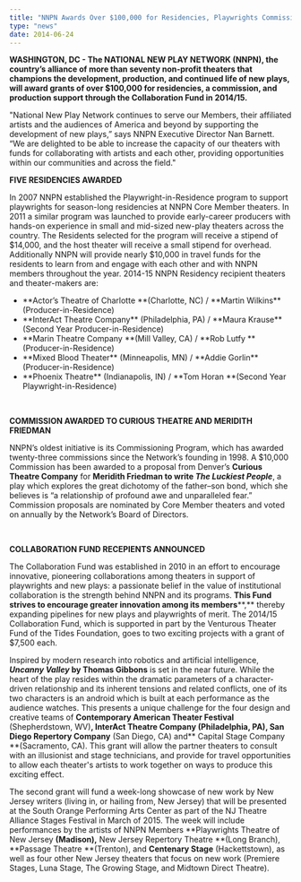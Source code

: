 ```yaml
---
title: "NNPN Awards Over $100,000 for Residencies, Playwrights Commissions, and Collaboration Fund"
type: "news"
date: 2014-06-24
---
```


<span class="lead-in">**WASHINGTON, DC - **The NATIONAL NEW PLAY NETWORK (NNPN), the country’s alliance of more than seventy non-profit theaters that champions the development, production, and continued life of new plays, will award** grants of over $100,000 for residencies, a commission, and production support through the Collaboration Fund in 2014/15.**</span>

"National New Play Network continues to serve our Members, their affiliated artists and the audiences of America and beyond by supporting the development of new plays,” says NNPN Executive Director Nan Barnett. “We are delighted to be able to increase the capacity of our theaters with funds for collaborating with artists and each other, providing opportunities within our communities and across the field."

**FIVE RESIDENCIES AWARDED**

In 2007 NNPN established the Playwright-in-Residence program to support playwrights for season-long residencies at NNPN Core Member theaters. In 2011 a similar program was launched to provide early-career producers with hands-on experience in small and mid-sized new-play theaters across the country. The Residents selected for the program will receive a stipend of $14,000, and the host theater will receive a small stipend for overhead. Additionally NNPN will provide nearly $10,000 in travel funds for the residents to learn from and engage with each other and with NNPN members throughout the year. 2014-15 NNPN Residency recipient theaters and theater-makers are: 

<ul><li>**Actor’s Theatre of Charlotte **(Charlotte, NC) / **Martin Wilkins** (Producer-in-Residence)</li>
<li>**InterAct Theatre Company** (Philadelphia, PA) / **Maura Krause** (Second Year Producer-in-Residence)</li>
<li>**Marin Theatre Company **(Mill Valley, CA) / **Rob Lutfy **(Producer-in-Residence)</li>
<li>**Mixed Blood Theater** (Minneapolis, MN) / **Addie Gorlin** (Producer-in-Residence)</li>
<li>**Phoenix Theatre** (Indianapolis, IN) / **Tom Horan **(Second Year Playwright-in-Residence)</li>
</ul> 

**COMMISSION AWARDED TO CURIOUS THEATRE AND MERIDITH FRIEDMAN**

NNPN’s oldest initiative is its Commissioning Program, which has awarded twenty-three commissions since the Network’s founding in 1998. A $10,000 Commission has been awarded to a proposal from Denver’s **Curious Theatre Company** for **Meridith Friedman **to write** *The Luckiest People***, a play which explores the great dichotomy of the father–son bond, which she believes is “a relationship of profound awe and unparalleled fear.” Commission proposals are nominated by Core Member theaters and voted on annually by the Network’s Board of Directors.

 

**COLLABORATION FUND RECEPIENTS ANNOUNCED**

The Collaboration Fund was established in 2010 in an effort to encourage innovative, pioneering collaborations among theaters in support of playwrights and new plays: a passionate belief in the value of institutional collaboration is the strength behind NNPN and its programs. **This Fund strives to encourage greater innovation among its members****,** thereby expanding pipelines for new plays and playwrights of merit. The 2014/15 Collaboration Fund, which is supported in part by the Venturous Theater Fund of the Tides Foundation, goes to two exciting projects with a grant of $7,500 each. 

Inspired by modern research into robotics and artificial intelligence, ***Uncanny Valley* by Thomas Gibbons** is set in the near future. While the heart of the play resides within the dramatic parameters of a character-driven relationship and its inherent tensions and related conflicts, one of its two characters is an android which is built at each performance as the audience watches. This presents a unique challenge for the four design and creative teams of **Contemporary American Theater Festival** (Shepherdstown, WV)**, InterAct Theatre Company **(Philadelphia, PA),** San Diego Repertory Company** (San Diego, CA) and** Capital Stage Company **(Sacramento, CA). This grant will allow the partner theaters to consult with an illusionist and stage technicians, and provide for travel opportunities to allow each theater's artists to work together on ways to produce this exciting effect.

The second grant will fund a week-long showcase of new work by New Jersey writers (living in, or hailing from, New Jersey) that will be presented at the South Orange Performing Arts Center as part of the NJ Theatre Alliance Stages Festival in March of 2015. The week will include performances by the artists of NNPN Members **Playwrights Theatre of New Jersey **(Madison),** New Jersey Repertory Theatre **(Long Branch), **Passage Theatre **(Trenton), and **Centenary Stage** (Hackettstown), as well as four other New Jersey theaters that focus on new work (Premiere Stages, Luna Stage, The Growing Stage, and Midtown Direct Theatre).

